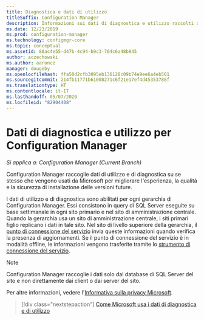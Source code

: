 ```yaml
---
title: Diagnostica e dati di utilizzo
titleSuffix: Configuration Manager
description: Informazioni sui dati di diagnostica e utilizzo raccolti da Configuration Manager.
ms.date: 12/23/2019
ms.prod: configuration-manager
ms.technology: configmgr-core
ms.topic: conceptual
ms.assetid: 88ac4e55-d47b-4c94-b9c3-704c6a48b845
author: aczechowski
ms.author: aaroncz
manager: dougeby
ms.openlocfilehash: ffa50d2cfb3095eb136128c09b74e9ee6a4eb501
ms.sourcegitcommit: 214fb11771b61008271c6f21e17ef4d45353788f
ms.translationtype: HT
ms.contentlocale: it-IT
ms.lasthandoff: 05/07/2020
ms.locfileid: "82904408"
---
```

# <a name="diagnostics-and-usage-data-for-configuration-manager"></a>Dati di diagnostica e utilizzo per Configuration Manager

*Si applica a: Configuration Manager (Current Branch)*

Configuration Manager raccoglie dati di utilizzo e di diagnostica su se stesso che vengono usati da Microsoft per migliorare l'esperienza, la qualità e la sicurezza di installazione delle versioni future.  

I dati di utilizzo e di diagnostica sono abilitati per ogni gerarchia di Configuration Manager. Essi consistono in query di SQL Server eseguite su base settimanale in ogni sito primario e nel sito di amministrazione centrale. Quando la gerarchia usa un sito di amministrazione centrale, i siti primari figlio replicano i dati in tale sito. Nel sito di livello superiore della gerarchia, il [punto di connessione del servizio](../../servers/deploy/configure/about-the-service-connection-point.md) invia queste informazioni quando verifica la presenza di aggiornamenti. Se il punto di connessione del servizio è in modalità offline, le informazioni vengono trasferite tramite lo [strumento di connessione del servizio](../../servers/manage/use-the-service-connection-tool.md).

> [!NOTE]  
> Configuration Manager raccoglie i dati solo dal database di SQL Server del sito e non direttamente dai client o dai server del sito.  

Per altre informazioni, vedere l'[Informativa sulla privacy Microsoft](https://privacy.microsoft.com/privacystatement).  

> [!div class="nextstepaction"]
> [Come Microsoft usa i dati di diagnostica e di utilizzo](how-diagnostics-and-usage-data-is-used.md)
